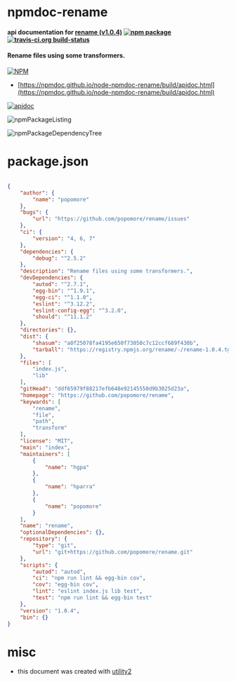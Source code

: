 # npmdoc-rename

#### api documentation for  [rename (v1.0.4)](https://github.com/popomore/rename)  [![npm package](https://img.shields.io/npm/v/npmdoc-rename.svg?style=flat-square)](https://www.npmjs.org/package/npmdoc-rename) [![travis-ci.org build-status](https://api.travis-ci.org/npmdoc/node-npmdoc-rename.svg)](https://travis-ci.org/npmdoc/node-npmdoc-rename)

#### Rename files using some transformers.

[![NPM](https://nodei.co/npm/rename.png?downloads=true&downloadRank=true&stars=true)](https://www.npmjs.com/package/rename)

- [https://npmdoc.github.io/node-npmdoc-rename/build/apidoc.html](https://npmdoc.github.io/node-npmdoc-rename/build/apidoc.html)

[![apidoc](https://npmdoc.github.io/node-npmdoc-rename/build/screenCapture.buildCi.browser.%252Ftmp%252Fbuild%252Fapidoc.html.png)](https://npmdoc.github.io/node-npmdoc-rename/build/apidoc.html)

![npmPackageListing](https://npmdoc.github.io/node-npmdoc-rename/build/screenCapture.npmPackageListing.svg)

![npmPackageDependencyTree](https://npmdoc.github.io/node-npmdoc-rename/build/screenCapture.npmPackageDependencyTree.svg)



# package.json

```json

{
    "author": {
        "name": "popomore"
    },
    "bugs": {
        "url": "https://github.com/popomore/rename/issues"
    },
    "ci": {
        "version": "4, 6, 7"
    },
    "dependencies": {
        "debug": "^2.5.2"
    },
    "description": "Rename files using some transformers.",
    "devDependencies": {
        "autod": "^2.7.1",
        "egg-bin": "^1.9.1",
        "egg-ci": "^1.1.0",
        "eslint": "^3.12.2",
        "eslint-config-egg": "^3.2.0",
        "should": "^11.1.2"
    },
    "directories": {},
    "dist": {
        "shasum": "a0f25078fa4195e650f73050c7c12ccf689f430b",
        "tarball": "https://registry.npmjs.org/rename/-/rename-1.0.4.tgz"
    },
    "files": [
        "index.js",
        "lib"
    ],
    "gitHead": "ddf65979f88217efb648e92145550d9b3025d23a",
    "homepage": "https://github.com/popomore/rename",
    "keywards": [
        "rename",
        "file",
        "path",
        "transform"
    ],
    "license": "MIT",
    "main": "index",
    "maintainers": [
        {
            "name": "hgpa"
        },
        {
            "name": "hparra"
        },
        {
            "name": "popomore"
        }
    ],
    "name": "rename",
    "optionalDependencies": {},
    "repository": {
        "type": "git",
        "url": "git+https://github.com/popomore/rename.git"
    },
    "scripts": {
        "autod": "autod",
        "ci": "npm run lint && egg-bin cov",
        "cov": "egg-bin cov",
        "lint": "eslint index.js lib test",
        "test": "npm run lint && egg-bin test"
    },
    "version": "1.0.4",
    "bin": {}
}
```



# misc
- this document was created with [utility2](https://github.com/kaizhu256/node-utility2)
